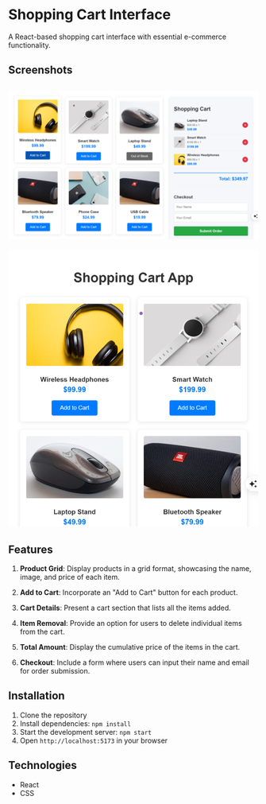 # Shopping Cart Interface

A React-based shopping cart interface with essential e-commerce functionality.

## Screenshots

![Shopping Cart Interface](./screenshots/full.png)
----
![Shopping Cart Interface](./screenshots/product.png)



## Features

1. **Product Grid**: Display products in a grid format, showcasing the name, image, and price of each item.

2. **Add to Cart**: Incorporate an "Add to Cart" button for each product.

3. **Cart Details**: Present a cart section that lists all the items added.

4. **Item Removal**: Provide an option for users to delete individual items from the cart.

5. **Total Amount**: Display the cumulative price of the items in the cart.

6. **Checkout**: Include a form where users can input their name and email for order submission.

## Installation

1. Clone the repository
2. Install dependencies: `npm install`
3. Start the development server: `npm start`
4. Open `http://localhost:5173` in your browser

## Technologies

- React
- CSS
